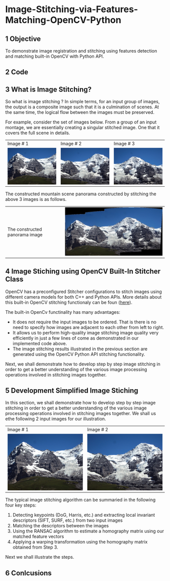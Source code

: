 # Image-Stitching-via-Features-Matching-OpenCV-Python

## 1 Objective

To demonstrate image registration and stitching using features detection and matching built-in OpenCV with Python API. 

## 2 Code

## 3 What is Image Stitching?

So what is image stitching ? In simple terms, for an input group of images, the output is a composite image such that it is a culmination of scenes. At the same time, the logical flow between the images must be preserved.

For example, consider the set of images below. From a group of an input montage, we are essentially creating a singular stitched image. One that it covers the full scene in details.


<table>
  <tr>
    <td> Image # 1</td>
    <td> Image # 2</td>
    <td> Image # 3 </td>
   </tr> 
  <tr>
    <td> <img src="images/mountain-scene-image-001.jpg" width="350"  ></td>
    <td> <img src="images/mountain-scene-image-002.jpg" width="350"  ></td>
    <td> <img src="images/mountain-scene-image-003.jpg" width="350"  > </td>
   </tr> 
</table>

The constructed mountain scene panorama constructed by stitching the above 3 images is as follows.


<table>
  <tr>
    <td> The constructed panorama image</td>
    <td> <img src="results/mountain-scene-stitched-panorama-image.jpg" width="500"  > </td>
   </tr> 
</table>


## 4 Image Stiching using OpenCV Built-In Stitcher Class

OpenCV has a preconfigured Stitcher configurations to stitch images using different camera models for both C++ and Python APIs. More details about this built-in OpenCV stitching functionaly can be foun  ([here](https://docs.opencv.org/master/d8/d19/tutorial_stitcher.html/)).  

The built-in OpenCv functinality has many advantages:

* It does not require the input images to be ordered. That is there is no need to specify how images are adjacent to each other from left to right. 
* It allows us to perform high-quality image stitching image quality very efficiently in just a few lines of come as demonstrated in our implemented code above. 
* The image stitching results illustrated in the previous section are generated using the OpenCV Python API stitching functionality.

Next, we shall demonstrate how to develop step by step image stitching in order to get a better understanding of the various image processing operations involved in stitching images together.


## 5 Development Simplified Image Stiching 

In this section, we shall demonstrate how to develop step by step image stitching in order to get a better understanding of the various image processing operations involved in stitching images together. We shall us ethe following 2 input images for our illustration.

<table>
  <tr>
    <td> Image # 1</td>
    <td> Image # 2</td>
   </tr> 
  <tr>
    <td> <img src="images/mountain-scene-image-001.jpg" width="400"  ></td>
    <td> <img src="images/mountain-scene-image-002.jpg" width="400"  ></td>
   </tr> 
</table>


The typical image stitching algorithm can be summaried in the following four key steps:

1. Detecting keypoints (DoG, Harris, etc.) and extracting local invariant descriptors (SIFT, SURF, etc.) from two input images
2. Matching the descriptors between the images
3. Using the RANSAC algorithm to estimate a homography matrix using our matched feature vectors
4. Applying a warping transformation using the homography matrix obtained from Step 3.

Next we shall illustrate the steps.





## 6 Conlcusions

